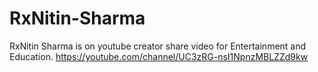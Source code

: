 # RxNitin-Sharma
RxNitin Sharma is on youtube creator share video for Entertainment and Education.
https://youtube.com/channel/UC3zRG-nsI1NpnzMBLZZd9kw

